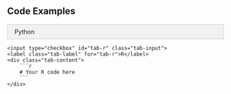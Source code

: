 ## Code Examples

<div class="tab">
    <input type="checkbox" id="tab-python" class="tab-input">
    <label class="tab-label" for="tab-python">Python</label>
    <div class="tab-content">
        ```python
        # Your Python code here
        ```
    </div>
    
    <input type="checkbox" id="tab-r" class="tab-input">
    <label class="tab-label" for="tab-r">R</label>
    <div class="tab-content">
        ```r
        # Your R code here
        ```
    </div>
</div>

<style>
.tab {
    display: flex;
    flex-direction: column;
}

.tab-input {
    display: none;
}

.tab-label {
    padding: 8px 16px;
    background-color: #f1f1f1;
    border: 1px solid #ccc;
    cursor: pointer;
}

.tab-content {
    display: none;
    padding: 8px 16px;
    border-top: none;
}

.tab-input:checked + .tab-label + .tab-content {
    display: block;
}
</style>

